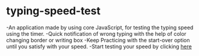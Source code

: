 # typing-speed-test

-An application made by using core JavaScript, for testing the typing speed using the timer.
-Quick notification of wrong typing with the help of color changing border or writing box
-Keep Practicing with the start-over option until you satisfy with your speed.
-Start testing your speed by clicking <a href="https://namantiwari07.github.io/typing-speed-test/">here</a>
